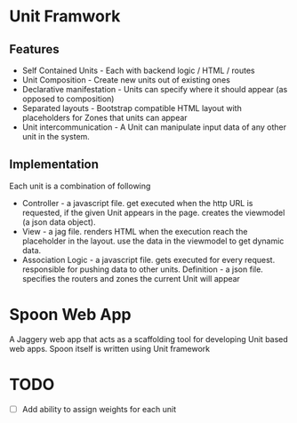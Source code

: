Unit Framwork
===========

Features
--------

* Self Contained Units - Each with backend logic / HTML / routes
* Unit Composition - Create new units out of existing ones
* Declarative manifestation - Units can specify where it should appear (as opposed to composition)
* Separated layouts - Bootstrap compatible HTML layout with placeholders for Zones that units can appear
* Unit intercommunication - A Unit can manipulate input data of any other unit in the system.


Implementation
--------------


Each unit is a combination of following

* Controller - a javascript file. get executed when the http URL is requested, if the given Unit appears in the page. creates the viewmodel (a json data object).
* View - a jag file. renders HTML when the execution reach the placeholder in the layout. use the data in the viewmodel to get dynamic data.
* Association Logic - a javascript file. gets executed for every request. responsible for pushing data to other units.
Definition - a json file. specifies the routers and zones the current Unit will appear


Spoon Web App
=============

A Jaggery web app that acts as a scaffolding tool for developing Unit based web apps. Spoon itself is written using Unit framework

TODO
====

- [ ] Add ability to assign weights for each unit
